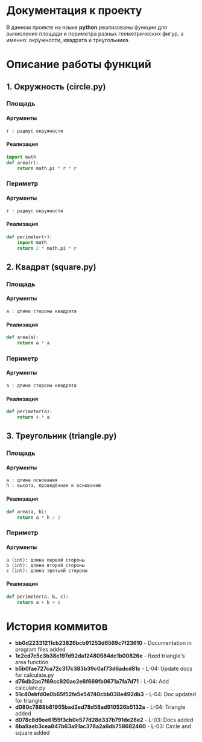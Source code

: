 # Документация к проекту
В данном проекте на языке **python** реализованы функции для вычисления площади и периметра разных геометрических фигур, а именно: окружности, квадрата и треугольника.

# Описание работы функций
## 1. Окружность (circle.py)
### Площадь
#### Аргументы
```
r : радиус окружности
```
#### Реализация
```python
import math
def area(r):
    return math.pi * r * r 
```
### Периметр
#### Аргументы
```
r : радиус окружности
```
#### Реализация
```python
def perimeter(r):
    import math
    return 2 * math.pi * r 
```
## 2. Квадрат (square.py)
### Площадь
#### Аргументы
```
a : длина стороны квадрата
```
#### Реализация
```python
def area(a): 
    return a * a
```
### Периметр
#### Аргументы
```
a : длина стороны квадрата
```
#### Реализация
```python
def perimeter(a): 
    return 4 * a
```
## 3. Треугольник (triangle.py)
### Площадь
#### Аргументы
```
a : длина основания
h : высота, проведённая к основанию
```
#### Реализация
```python
def area(a, h): 
    return a * h / 2 
```
### Периметр
#### Аргументы
```
a (int): длина первой стороны
b (int): длина второй стороны
c (int): длина третьей стороны
```
#### Реализация
```python
def perimeter(a, b, c): 
	return a + b + c
```

# История коммитов
+ **bb0d22331211cb23826bcb91253d6569c7f23610** - Documentation in program files added
+ **1c2cd7c5c3b38e197d92da12480584dc1b00826e** - fixed triangle's area function
+ **b5b0fae727ca72c317c383b39c0af73d6adcd81c** - L-04: Update docs for calculate.py
+ **d76db2ac7f69cc920ae2e6f669fb0671a7fa7d71** - L-04: Add calculate.py
+ **51c40ebfd0e0b65f52fe5e54740cbb038e492db3** - L-04: Doc updated for triangle
+ **d080c7888b81955bad2ed78d58ad910526b5132a** - L-04: Triangle added
+ **d078c8d9ee6155f3cb0e577d28d337b791de28e2** - L-03: Docs added
+ **8ba9aeb3cea847b63a91ac378a2a6db758682460** - L-03: Circle and square added
